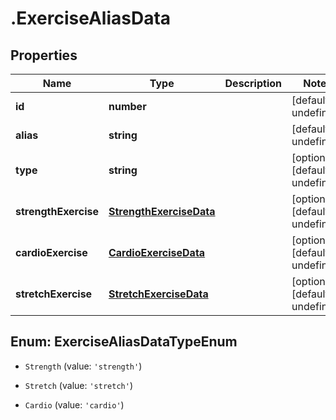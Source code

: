 # .ExerciseAliasData

## Properties

Name | Type | Description | Notes
------------ | ------------- | ------------- | -------------
**id** | **number** |  | [default to undefined]
**alias** | **string** |  | [default to undefined]
**type** | **string** |  | [optional] [default to undefined]
**strengthExercise** | [**StrengthExerciseData**](StrengthExerciseData.md) |  | [optional] [default to undefined]
**cardioExercise** | [**CardioExerciseData**](CardioExerciseData.md) |  | [optional] [default to undefined]
**stretchExercise** | [**StretchExerciseData**](StretchExerciseData.md) |  | [optional] [default to undefined]



## Enum: ExerciseAliasDataTypeEnum


* `Strength` (value: `'strength'`)

* `Stretch` (value: `'stretch'`)

* `Cardio` (value: `'cardio'`)



